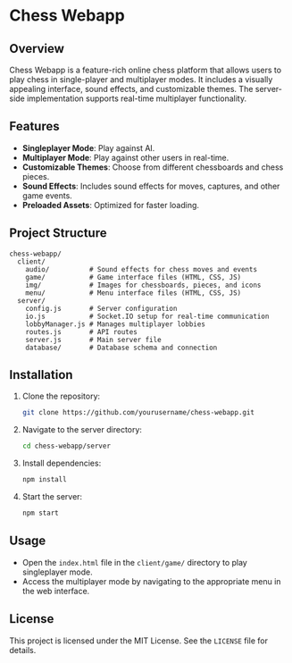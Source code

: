 # Chess Webapp

## Overview
Chess Webapp is a feature-rich online chess platform that allows users to play chess in single-player and multiplayer modes. It includes a visually appealing interface, sound effects, and customizable themes. The server-side implementation supports real-time multiplayer functionality.

## Features
- **Singleplayer Mode**: Play against AI.
- **Multiplayer Mode**: Play against other users in real-time.
- **Customizable Themes**: Choose from different chessboards and chess pieces.
- **Sound Effects**: Includes sound effects for moves, captures, and other game events.
- **Preloaded Assets**: Optimized for faster loading.

## Project Structure
```
chess-webapp/
  client/
    audio/          # Sound effects for chess moves and events
    game/           # Game interface files (HTML, CSS, JS)
    img/            # Images for chessboards, pieces, and icons
    menu/           # Menu interface files (HTML, CSS, JS)
  server/
    config.js       # Server configuration
    io.js           # Socket.IO setup for real-time communication
    lobbyManager.js # Manages multiplayer lobbies
    routes.js       # API routes
    server.js       # Main server file
    database/       # Database schema and connection
```

## Installation
1. Clone the repository:
   ```bash
   git clone https://github.com/yourusername/chess-webapp.git
   ```
2. Navigate to the server directory:
   ```bash
   cd chess-webapp/server
   ```
3. Install dependencies:
   ```bash
   npm install
   ```
4. Start the server:
   ```bash
   npm start
   ```

## Usage
- Open the `index.html` file in the `client/game/` directory to play singleplayer mode.
- Access the multiplayer mode by navigating to the appropriate menu in the web interface.

## License
This project is licensed under the MIT License. See the `LICENSE` file for details.